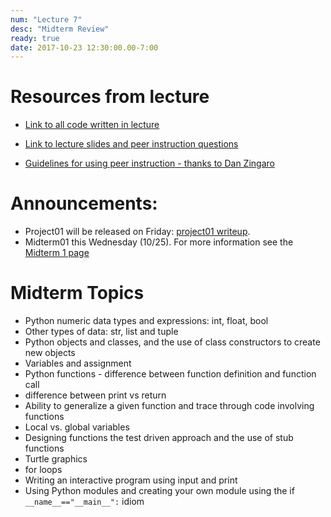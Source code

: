```yaml
---
num: "Lecture 7"
desc: "Midterm Review"
ready: true
date: 2017-10-23 12:30:00.00-7:00
---
```


# Resources from lecture

* [Link to all code written in lecture](https://github.com/ucsb-cs8-f17/cs8-f17-lecture-code)

* [Link to lecture slides and peer instruction questions](https://drive.google.com/drive/folders/0BxIvQwpl4ocoRy1Pa041SThLUFU?usp=sharing)

* [Guidelines for using peer instruction - thanks to Dan Zingaro](https://drive.google.com/file/d/0BxIvQwpl4ocoX2ZpUjJDZW52Wlk/view?usp=sharing)

# Announcements:
* Project01 will be released on Friday: [project01 writeup](/lab/project01/). 
* Midterm01 this Wednesday (10/25). For more information see the [Midterm 1 page](/exam/e01/)

# Midterm Topics

* Python numeric data types and expressions: int, float, bool
* Other types of data: str, list and tuple 
* Python objects and classes, and the use of class constructors to create new objects
* Variables and assignment
* Python functions - difference between function definition and function call
* difference between print vs return
* Ability to generalize a given function and trace through code involving functions
* Local vs. global variables
* Designing functions the test driven approach and the use of stub functions 
* Turtle graphics
* for loops
* Writing an interactive program using input and print
* Using Python modules and creating your own module using the if `__name__=="__main__":` idiom















